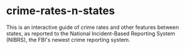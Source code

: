 # crime-rates-n-states


This is an interactive guide of crime rates and other features between states, as reported to the National Incident-Based Reporting System (NIBRS), the FBI's newest crime reporting system. 



